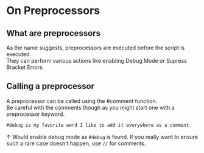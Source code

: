 # On Preprocessors

## What are preprocessors
As the name suggests, preprocessors are executed before the script is executed.  
They can perform various actions like enabling Debug Mode or Supress Bracket Errors.

## Calling a preprocessor
A preprocessor can be called using the #comment function.  
Be careful with the comments though as you might start one with a preprocessor keyword.  

```JAVA
#debug is my favorite word I like to add it everywhere as a comment
```

↑ Would enable debug mode as `#debug` is found. If you really want to ensure such a rare case doesn't happen, use `//` for comments.